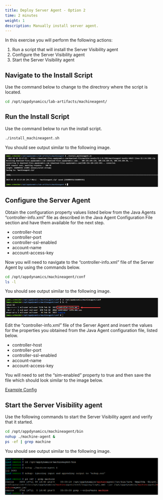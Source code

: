 ```yaml
---
title: Deploy Server Agent - Option 2
time: 2 minutes
weight: 1
description: Manually install server agent.
---
```


In this exercise you will perform the following actions:

1. Run a script that will install the Server Visibility agent
2. Configure the Server Visibility agent
3. Start the Server Visibility agent

## Navigate to the Install Script

Use the command below to change to the directrory where the script is located.

```bash
cd /opt/appdynamics/lab-artifacts/machineagent/
```

## Run the Install Script

Use the command below to run the install script.

```bash
./install_machineagent.sh
```

You should see output similar to the following image.

![Install Output](images/svm-install-02.png)

## Configure the Server Agent

Obtain the configuration property values listed below from the Java Agents “controller-info.xml” file as described in the Java Agent Configuration File section and have them available for the next step.

- controller-host
- controller-port
- controller-ssl-enabled
- account-name
- account-access-key

Now you will need to navigate to the “controller-info.xml” file of the Server Agent by using the commands below.

```bash
cd /opt/appdynamics/machineagent/conf
ls -l
```

You should see output similar to the following image.

![Output](images/svm-config-01.png)

Edit the “controller-info.xml” file of the Server Agent and insert the values for the properties you obtained from the Java Agent configuration file, listed below.

- controller-host
- controller-port
- controller-ssl-enabled
- account-name
- account-access-key

You will need to set the “sim-enabled” property to true and then save the file which should look similar to the image below.

[Example Config](images/svm-config-02.png)

## Start the Server Visibility agent

Use the following commands to start the Server Visibility agent and verify that it started.

```bash
cd /opt/appdynamics/machineagent/bin
nohup ./machine-agent &
ps -ef | grep machine
```

You should see output similar to the following image.

![Example Output](images/svm-install-01.png)



